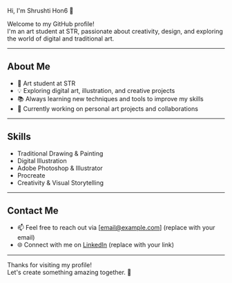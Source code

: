 Hi, I'm Shrushti Hon6 👋

Welcome to my GitHub profile!  
I'm an art student at STR, passionate about creativity, design, and exploring the world of digital and traditional art.

---

## About Me

- 🎨 Art student at STR
- 💡 Exploring digital art, illustration, and creative projects
- 📚 Always learning new techniques and tools to improve my skills
- 🌱 Currently working on personal art projects and collaborations

---

## Skills

- Traditional Drawing & Painting
- Digital Illustration
- Adobe Photoshop & Illustrator
- Procreate
- Creativity & Visual Storytelling

---

## Contact Me

- 📫 Feel free to reach out via [email@example.com] (replace with your email)
- 🌐 Connect with me on [LinkedIn](https://linkedin.com/in/shrushtihon6) (replace with your link)

---

Thanks for visiting my profile!  
Let's create something amazing together. 🚀
